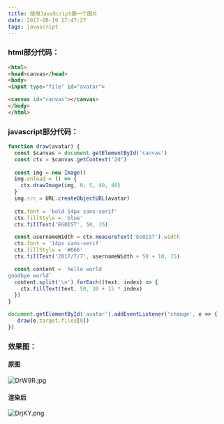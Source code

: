 ```yaml
---
title: 使用JavaScript画一个图片
date: 2017-08-19 17:47:27
tags: javascript
---
```


### html部分代码：
```html
<html>
<head>canvas</head>
<body>
<input type="file" id="avatar">

<canvas id="canvas"></canvas>
</body>
</html>
```

### javascript部分代码：
```javascript
function draw(avatar) {
  const $canvas = document.getElementById('canvas')
  const ctx = $canvas.getContext('2d')
  
  const img = new Image()
  img.onload = () => {
    ctx.drawImage(img, 0, 5, 40, 40)
  }
  img.src = URL.createObjectURL(avatar)
  
  ctx.font = 'bold 14px sans-serif'
  ctx.fillStyle = 'blue'
  ctx.fillText('EGOIST', 50, 15)

  const usernameWidth = ctx.measureText('EGOIST').width
  ctx.font = '14px sans-serif'
  ctx.fillStyle = '#666'
  ctx.fillText('2017/7/7', usernameWidth + 50 + 10, 15)

  const content = `hello world
goodbye world`
  content.split('\n').forEach((text, index) => {
    ctx.fillText(text, 50, 30 + 15 * index)
  })
}

document.getElementById('avatar').addEventListener('change', e => {
   draw(e.target.files[0])
})
```

### 效果图：

#### 原图
![DrW9R.jpg](https://s1.ax2x.com/2017/10/19/DrW9R.jpg)

#### 渲染后
![DrjKY.png](https://s1.ax2x.com/2017/10/19/DrjKY.png)


